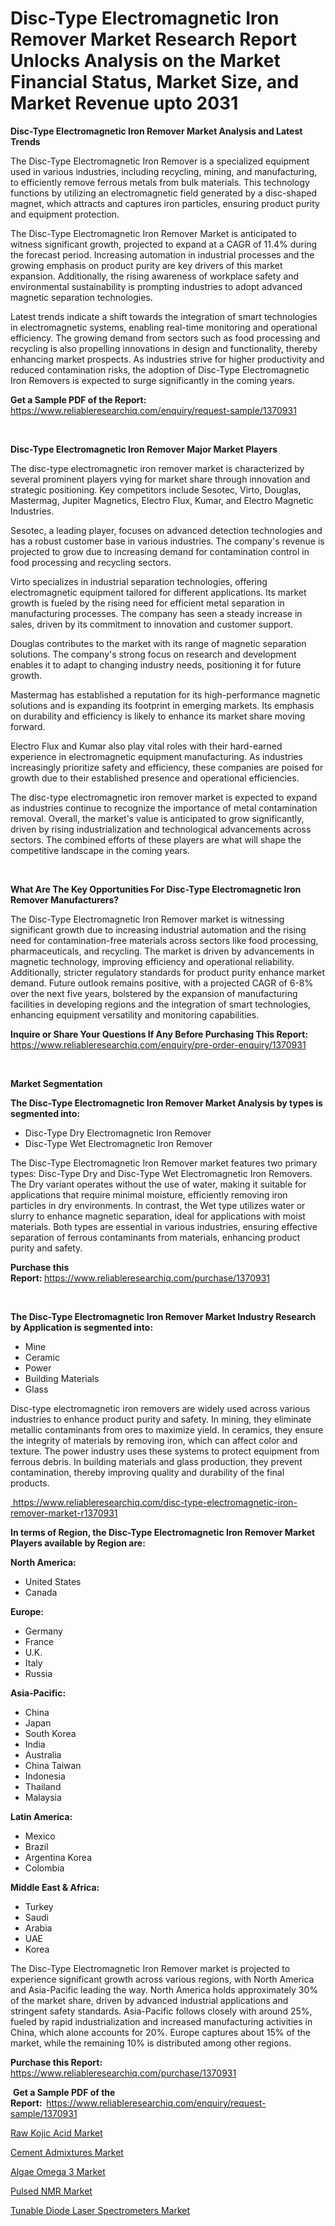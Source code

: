 <p><h1>Disc-Type Electromagnetic Iron Remover Market Research Report Unlocks Analysis on the Market Financial Status, Market Size, and Market Revenue upto 2031</h1></p><p><strong>Disc-Type Electromagnetic Iron Remover Market Analysis and Latest Trends</strong></p>
<p><p>The Disc-Type Electromagnetic Iron Remover is a specialized equipment used in various industries, including recycling, mining, and manufacturing, to efficiently remove ferrous metals from bulk materials. This technology functions by utilizing an electromagnetic field generated by a disc-shaped magnet, which attracts and captures iron particles, ensuring product purity and equipment protection.</p><p>The Disc-Type Electromagnetic Iron Remover Market is anticipated to witness significant growth, projected to expand at a CAGR of 11.4% during the forecast period. Increasing automation in industrial processes and the growing emphasis on product purity are key drivers of this market expansion. Additionally, the rising awareness of workplace safety and environmental sustainability is prompting industries to adopt advanced magnetic separation technologies. </p><p>Latest trends indicate a shift towards the integration of smart technologies in electromagnetic systems, enabling real-time monitoring and operational efficiency. The growing demand from sectors such as food processing and recycling is also propelling innovations in design and functionality, thereby enhancing market prospects. As industries strive for higher productivity and reduced contamination risks, the adoption of Disc-Type Electromagnetic Iron Removers is expected to surge significantly in the coming years.</p></p>
<p><strong>Get a Sample PDF of the Report:&nbsp;</strong> <a href="https://www.reliableresearchiq.com/enquiry/request-sample/1370931?utm_campaign=103&utm_medium=2&utm_source=Github&utm_content=ia&utm_term=26122024&utm_id=disc-type-electromagnetic-iron-remover">https://www.reliableresearchiq.com/enquiry/request-sample/1370931</a></p>
<p>&nbsp;</p>
<p><strong>Disc-Type Electromagnetic Iron Remover Major Market Players</strong></p>
<p><p>The disc-type electromagnetic iron remover market is characterized by several prominent players vying for market share through innovation and strategic positioning. Key competitors include Sesotec, Virto, Douglas, Mastermag, Jupiter Magnetics, Electro Flux, Kumar, and Electro Magnetic Industries.</p><p>Sesotec, a leading player, focuses on advanced detection technologies and has a robust customer base in various industries. The company's revenue is projected to grow due to increasing demand for contamination control in food processing and recycling sectors. </p><p>Virto specializes in industrial separation technologies, offering electromagnetic equipment tailored for different applications. Its market growth is fueled by the rising need for efficient metal separation in manufacturing processes. The company has seen a steady increase in sales, driven by its commitment to innovation and customer support.</p><p>Douglas contributes to the market with its range of magnetic separation solutions. The company's strong focus on research and development enables it to adapt to changing industry needs, positioning it for future growth. </p><p>Mastermag has established a reputation for its high-performance magnetic solutions and is expanding its footprint in emerging markets. Its emphasis on durability and efficiency is likely to enhance its market share moving forward.</p><p>Electro Flux and Kumar also play vital roles with their hard-earned experience in electromagnetic equipment manufacturing. As industries increasingly prioritize safety and efficiency, these companies are poised for growth due to their established presence and operational efficiencies.</p><p>The disc-type electromagnetic iron remover market is expected to expand as industries continue to recognize the importance of metal contamination removal. Overall, the market's value is anticipated to grow significantly, driven by rising industrialization and technological advancements across sectors. The combined efforts of these players are what will shape the competitive landscape in the coming years.</p></p>
<p>&nbsp;</p>
<p><strong>What Are The Key Opportunities For Disc-Type Electromagnetic Iron Remover Manufacturers?</strong></p>
<p><p>The Disc-Type Electromagnetic Iron Remover market is witnessing significant growth due to increasing industrial automation and the rising need for contamination-free materials across sectors like food processing, pharmaceuticals, and recycling. The market is driven by advancements in magnetic technology, improving efficiency and operational reliability. Additionally, stricter regulatory standards for product purity enhance market demand. Future outlook remains positive, with a projected CAGR of 6-8% over the next five years, bolstered by the expansion of manufacturing facilities in developing regions and the integration of smart technologies, enhancing equipment versatility and monitoring capabilities.</p></p>
<p><strong>Inquire or Share Your Questions If Any Before Purchasing This Report:</strong> <a href="https://www.reliableresearchiq.com/enquiry/pre-order-enquiry/1370931?utm_campaign=103&utm_medium=2&utm_source=Github&utm_content=ia&utm_term=26122024&utm_id=disc-type-electromagnetic-iron-remover">https://www.reliableresearchiq.com/enquiry/pre-order-enquiry/1370931</a></p>
<p>&nbsp;</p>
<p><strong>Market Segmentation</strong></p>
<p><strong>The Disc-Type Electromagnetic Iron Remover Market Analysis by types is segmented into:</strong></p>
<p><ul><li>Disc-Type Dry Electromagnetic Iron Remover</li><li>Disc-Type Wet Electromagnetic Iron Remover</li></ul></p>
<p><p>The Disc-Type Electromagnetic Iron Remover market features two primary types: Disc-Type Dry and Disc-Type Wet Electromagnetic Iron Removers. The Dry variant operates without the use of water, making it suitable for applications that require minimal moisture, efficiently removing iron particles in dry environments. In contrast, the Wet type utilizes water or slurry to enhance magnetic separation, ideal for applications with moist materials. Both types are essential in various industries, ensuring effective separation of ferrous contaminants from materials, enhancing product purity and safety.</p></p>
<p><strong>Purchase this Report:&nbsp;</strong><a href="https://www.reliableresearchiq.com/purchase/1370931?utm_campaign=103&utm_medium=2&utm_source=Github&utm_content=ia&utm_term=26122024&utm_id=disc-type-electromagnetic-iron-remover">https://www.reliableresearchiq.com/purchase/1370931</a></p>
<p>&nbsp;</p>
<p><strong>The Disc-Type Electromagnetic Iron Remover Market Industry Research by Application is segmented into:</strong></p>
<p><ul><li>Mine</li><li>Ceramic</li><li>Power</li><li>Building Materials</li><li>Glass</li></ul></p>
<p><p>Disc-type electromagnetic iron removers are widely used across various industries to enhance product purity and safety. In mining, they eliminate metallic contaminants from ores to maximize yield. In ceramics, they ensure the integrity of materials by removing iron, which can affect color and texture. The power industry uses these systems to protect equipment from ferrous debris. In building materials and glass production, they prevent contamination, thereby improving quality and durability of the final products.</p></p>
<p><a href="https://www.reliableresearchiq.com/disc-type-electromagnetic-iron-remover-market-r1370931?utm_campaign=103&utm_medium=2&utm_source=Github&utm_content=ia&utm_term=26122024&utm_id=disc-type-electromagnetic-iron-remover">&nbsp;https://www.reliableresearchiq.com/disc-type-electromagnetic-iron-remover-market-r1370931</a></p>
<p><strong>In terms of Region, the Disc-Type Electromagnetic Iron Remover Market Players available by Region are:</strong></p>
<p>
    <p> <strong> North America: </strong>
        <ul>
            <li>United States</li>
            <li>Canada</li>
        </ul>
        </p> 
    <p> <strong> Europe: </strong>
        <ul>
            <li>Germany</li>
            <li>France</li>
            <li>U.K.</li>
            <li>Italy</li>
            <li>Russia</li>
        </ul>
        </p> 
    <p> <strong> Asia-Pacific: </strong>
        <ul>
            <li>China</li>
            <li>Japan</li>
            <li>South Korea</li>
            <li>India</li>
            <li>Australia</li>
            <li>China Taiwan</li>
            <li>Indonesia</li>
            <li>Thailand</li>
            <li>Malaysia</li>
        </ul>
        </p> 
    <p> <strong> Latin America: </strong>
        <ul>
            <li>Mexico</li>
            <li>Brazil</li>
            <li>Argentina Korea</li>
            <li>Colombia</li>
        </ul>
        </p> 
    <p> <strong> Middle East & Africa: </strong>
        <ul>
            <li>Turkey</li>
            <li>Saudi</li>
            <li>Arabia</li>
            <li>UAE</li>
            <li>Korea</li>
        </ul>
    </p>
    </p>
<p><p>The Disc-Type Electromagnetic Iron Remover market is projected to experience significant growth across various regions, with North America and Asia-Pacific leading the way. North America holds approximately 30% of the market share, driven by advanced industrial applications and stringent safety standards. Asia-Pacific follows closely with around 25%, fueled by rapid industrialization and increased manufacturing activities in China, which alone accounts for 20%. Europe captures about 15% of the market, while the remaining 10% is distributed among other regions.</p></p>
<p><strong>Purchase this Report: </strong><a href="https://www.reliableresearchiq.com/purchase/1370931?utm_campaign=103&utm_medium=2&utm_source=Github&utm_content=ia&utm_term=26122024&utm_id=disc-type-electromagnetic-iron-remover">https://www.reliableresearchiq.com/purchase/1370931</a></p>
<p>&nbsp;<strong>Get a Sample PDF of the Report:&nbsp;&nbsp;</strong><a href="https://www.reliableresearchiq.com/enquiry/request-sample/1370931?utm_campaign=103&utm_medium=2&utm_source=Github&utm_content=ia&utm_term=26122024&utm_id=disc-type-electromagnetic-iron-remover">https://www.reliableresearchiq.com/enquiry/request-sample/1370931</a></p>
<p><strong></strong></p>
<p><p><a href="https://www.linkedin.com/pulse/impressive-size-global-raw-kojic-acid-market-set-reach-rkd0e?utm_campaign=103&utm_medium=2&utm_source=Github&utm_content=ia&utm_term=26122024&utm_id=disc-type-electromagnetic-iron-remover">Raw Kojic Acid Market</a></p><p><a href="https://www.linkedin.com/pulse/c-glance-reports-anmec?utm_campaign=103&utm_medium=2&utm_source=Github&utm_content=ia&utm_term=26122024&utm_id=disc-type-electromagnetic-iron-remover">Cement Admixtures Market</a></p><p><a href="https://www.linkedin.com/pulse/res-insight-dial-qultf?utm_campaign=103&utm_medium=2&utm_source=Github&utm_content=ia&utm_term=26122024&utm_id=disc-type-electromagnetic-iron-remover">Algae Omega 3 Market</a></p><p><a href="https://github.com/ccreola81/Market-Research-Report-List-1/blob/main/pulsed-nmr-market.md?utm_campaign=103&utm_medium=2&utm_source=Github&utm_content=ia&utm_term=26122024&utm_id=disc-type-electromagnetic-iron-remover">Pulsed NMR Market</a></p><p><a href="https://github.com/bolalfredia7777/Market-Research-Report-List-1/blob/main/tunable-diode-laser-spectrometers-market.md?utm_campaign=103&utm_medium=2&utm_source=Github&utm_content=ia&utm_term=26122024&utm_id=disc-type-electromagnetic-iron-remover">Tunable Diode Laser Spectrometers Market</a></p></p>